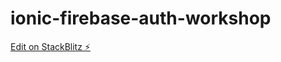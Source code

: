 # ionic-firebase-auth-workshop

[Edit on StackBlitz ⚡️](https://stackblitz.com/edit/ionic-firebase-auth-workshop)